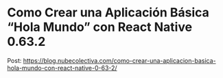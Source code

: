 # Como Crear una Aplicación Básica “Hola Mundo” con React Native 0.63.2 
Post: https://blog.nubecolectiva.com/como-crear-una-aplicacion-basica-hola-mundo-con-react-native-0-63-2/ 
